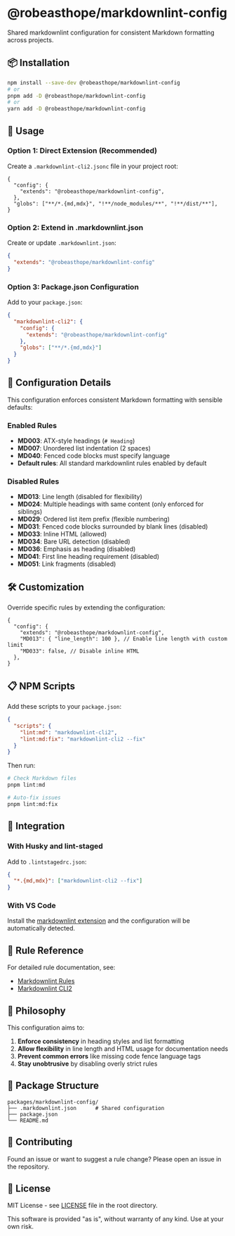 # @robeasthope/markdownlint-config

Shared markdownlint configuration for consistent Markdown formatting across projects.

## 📦 Installation

```bash
npm install --save-dev @robeasthope/markdownlint-config
# or
pnpm add -D @robeasthope/markdownlint-config
# or
yarn add -D @robeasthope/markdownlint-config
```

## 🚀 Usage

### Option 1: Direct Extension (Recommended)

Create a `.markdownlint-cli2.jsonc` file in your project root:

```jsonc
{
  "config": {
    "extends": "@robeasthope/markdownlint-config",
  },
  "globs": ["**/*.{md,mdx}", "!**/node_modules/**", "!**/dist/**"],
}
```

### Option 2: Extend in .markdownlint.json

Create or update `.markdownlint.json`:

```json
{
  "extends": "@robeasthope/markdownlint-config"
}
```

### Option 3: Package.json Configuration

Add to your `package.json`:

```json
{
  "markdownlint-cli2": {
    "config": {
      "extends": "@robeasthope/markdownlint-config"
    },
    "globs": ["**/*.{md,mdx}"]
  }
}
```

## 📝 Configuration Details

This configuration enforces consistent Markdown formatting with sensible defaults:

### Enabled Rules

- **MD003**: ATX-style headings (`# Heading`)
- **MD007**: Unordered list indentation (2 spaces)
- **MD040**: Fenced code blocks must specify language
- **Default rules**: All standard markdownlint rules enabled by default

### Disabled Rules

- **MD013**: Line length (disabled for flexibility)
- **MD024**: Multiple headings with same content (only enforced for siblings)
- **MD029**: Ordered list item prefix (flexible numbering)
- **MD031**: Fenced code blocks surrounded by blank lines (disabled)
- **MD033**: Inline HTML (allowed)
- **MD034**: Bare URL detection (disabled)
- **MD036**: Emphasis as heading (disabled)
- **MD041**: First line heading requirement (disabled)
- **MD051**: Link fragments (disabled)

## 🛠️ Customization

Override specific rules by extending the configuration:

```jsonc
{
  "config": {
    "extends": "@robeasthope/markdownlint-config",
    "MD013": { "line_length": 100 }, // Enable line length with custom limit
    "MD033": false, // Disable inline HTML
  },
}
```

## 📋 NPM Scripts

Add these scripts to your `package.json`:

```json
{
  "scripts": {
    "lint:md": "markdownlint-cli2",
    "lint:md:fix": "markdownlint-cli2 --fix"
  }
}
```

Then run:

```bash
# Check Markdown files
pnpm lint:md

# Auto-fix issues
pnpm lint:md:fix
```

## 🔗 Integration

### With Husky and lint-staged

Add to `.lintstagedrc.json`:

```json
{
  "*.{md,mdx}": ["markdownlint-cli2 --fix"]
}
```

### With VS Code

Install the [markdownlint extension](https://marketplace.visualstudio.com/items?itemName=DavidAnson.vscode-markdownlint) and the configuration will be automatically detected.

## 📖 Rule Reference

For detailed rule documentation, see:

- [Markdownlint Rules](https://github.com/DavidAnson/markdownlint/blob/main/doc/Rules.md)
- [Markdownlint CLI2](https://github.com/DavidAnson/markdownlint-cli2)

## 🎯 Philosophy

This configuration aims to:

1. **Enforce consistency** in heading styles and list formatting
2. **Allow flexibility** in line length and HTML usage for documentation needs
3. **Prevent common errors** like missing code fence language tags
4. **Stay unobtrusive** by disabling overly strict rules

## 📁 Package Structure

```text
packages/markdownlint-config/
├── .markdownlint.json      # Shared configuration
├── package.json
└── README.md
```

## 🤝 Contributing

Found an issue or want to suggest a rule change? Please open an issue in the repository.

## 📄 License

MIT License - see [LICENSE](../../LICENSE) file in the root directory.

This software is provided "as is", without warranty of any kind. Use at your own risk.

